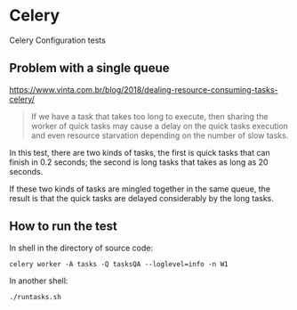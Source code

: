# Celery
Celery Configuration tests

## Problem with a single queue
https://www.vinta.com.br/blog/2018/dealing-resource-consuming-tasks-celery/

>If we have a task that takes too long to execute, then sharing the worker of quick tasks may cause a delay on the quick tasks execution and even resource starvation depending on the number of slow tasks.

In this test, there are two kinds of tasks, the first is quick tasks that can finish
in 0.2 seconds; the second is long tasks that takes as long as 20 seconds.

If these two kinds of tasks are mingled together in the same queue, the result is that the quick tasks are delayed considerably by the long tasks. 

## How to run the test

In shell in the directory of source code:

```celery worker -A tasks -Q tasksQA --loglevel=info -n W1```

In another shell:

```./runtasks.sh```
